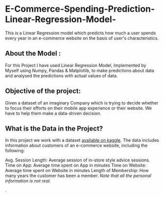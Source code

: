 # E-Commerce-Spending-Prediction-Linear-Regression-Model-
This is a Linear Regression model which predicts how much a user spends every year in an e-commerce website on the basis of user's characteristics.

## About the Model :
For this Project I have used Linear Regression Model, Implemented by Myself using Numpy, Pandas & Matplotlib, to make predictions about data and analysed the predictions with actual values of data.

## Objective of the project:
Given a dataset of an imaginary Company which is trying to decide whether to focus their efforts on their mobile app experience or their website. We have to help them make a data-driven decision.

## What is the Data in the Project?
In this project we work with a dataset [available on kaggle](https://www.kaggle.com/datasets/iyadavvaibhav/ecommerce-customer-device-usage).
The data includes information about customers of an e-commerce website, including the following:

Avg. Session Length: Average session of in-store style advice sessions.
Time on App: Average time spent on App in minutes
Time on Website: Average time spent on Website in minutes
Length of Membership: How many years the customer has been a member. 
*Note that all the personal information is not real.*

. 
